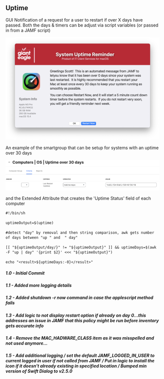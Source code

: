 ## Uptime

GUI Notification of a request for a user to restart if over X days have passed.  Both the days & timers can be adjust via script variables (or passed in from a JAMF script)

![](/UpTime/Uptime.png)

An example of the smartgroup that can be setup for systems with an uptime over 30 days

![](/UpTime/Uptime_SmartGroup.png)

and the Extended Attribute that creates the 'Uptime Status' field of each computer

```
#!/bin/sh

uptimeOutput=$(uptime)

#detect "day" by removal and then string comparison, awk gets number of days between "up " and  " day"

[[ "${uptimeOutput/day/}" != "${uptimeOutput}" ]] && uptimeDays=$(awk -F "up | day" '{print $2}' <<< "${uptimeOutput}")

echo "<result>${uptimeDays:-0}</result>"
```

##### 1.0 - Initial Commit
##### 1.1 - Added more logging details
##### 1.2 - Added shutdown -r now command in case the applescript method fails
##### 1.3 - Add logic to not display restart option if already on day 0...this addresses an issue in JAMF that this policy might be run before inventory gets accurate info
##### 1.4 - Remove the MAC_HADWARE_CLASS item as it was misspelled and not used anymore...
##### 1.5 - Add additional logging / set the default JAMF_LOGGED_IN_USER to current logged in user if not called from JAMF / Put in logic to install the icon if it doesn't already existing in specified location / Bumped min version of Swift Dialog to v2.5.0